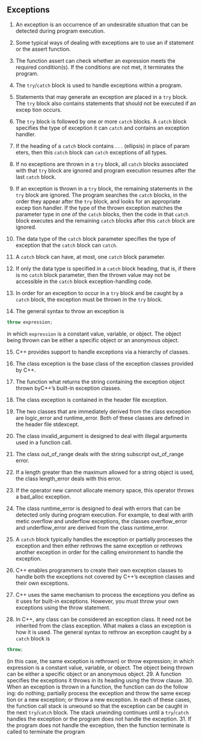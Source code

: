 ## Exceptions

1. An exception is an occurrence of an undesirable situation that can be 
detected during program execution.<br>
2. Some typical ways of dealing with exceptions are to use an if statement or 
the assert function.<br>
3. The function assert can check whether an expression meets the required 
condition(s). If the conditions are not met, it terminates the program.<br>
4. The `try`/`catch` block is used to handle exceptions within a program.
 5. Statements that may generate an exception are placed in a `try` block. The 
`try` block also contains statements that should not be executed if an excep
tion occurs.<br>
6. The `try` block is followed by one or more `catch` blocks.
 A `catch` block specifies the type of exception it can `catch` and contains an 
exception handler.<br>

7. If the heading of a `catch` block contains . . . (ellipsis) in place of param
eters, then this `catch` block can `catch` exceptions of all types.

8. If no exceptions are thrown in a `try` block, all `catch` blocks associated with 
that `try` block are ignored and program execution resumes after the last 
`catch` block.
9. If an exception is thrown in a `try` block, the remaining statements in the 
`try` block are ignored. The program searches the `catch` blocks, in the 
order they appear after the `try` block, and looks for an appropriate excep
tion handler. If the type of the thrown exception matches the parameter 
type in one of the `catch` blocks, then the code in that `catch` block executes 
and the remaining `catch` blocks after this `catch` block are ignored.

10. The data type of the `catch` block parameter specifies the type of exception 
that the `catch` block can `catch`.

11. A `catch` block can have, at most, one `catch` block parameter.
12. If only the data type is specified in a `catch` block heading, that is, if there is 
no `catch` block parameter, then the thrown value may not be accessible in 
the `catch` block exception-handling code.
13. In order for an exception to occur in a `try` block and be caught by a `catch` 
block, the exception must be thrown in the `try` block.
14. The general syntax to throw an exception is
 ```c++
 throw expression;
 ```
 
in which `expression` is a constant value, variable, or object. The object 
being thrown can be either a specific object or an anonymous object.

15. C++ provides support to handle exceptions via a hierarchy of classes.

16. The class exception is the base class of the exception classes provided 
by C++.
17. The function what returns the string containing the exception object 
thrown byC++’s built-in exception classes.
18. The class exception is contained in the header file exception.
19. The two classes that are immediately derived from the class exception 
are logic_error and runtime_error. Both of these classes are defined in 
the header file stdexcept.
20. The class invalid_argument is designed to deal with illegal arguments 
used in a function call.
21. The class out_of_range deals with the string subscript out_of_range error.
22. If a length greater than the maximum allowed for a string object is used, 
the class length_error deals with this error.
23. If the operator new cannot allocate memory space, this operator throws a 
bad_alloc exception.

24. The class runtime_error is designed to deal with errors that can be 
detected only during program execution. For example, to deal with arith
metic overflow and underflow exceptions, the classes overflow_error 
and underflow_error are derived from the class runtime_error.
25. A `catch` block typically handles the exception or partially processes the 
exception and then either rethrows the same exception or rethrows another 
exception in order for the calling environment to handle the exception.
26. C++ enables programmers to create their own exception classes to handle 
both the exceptions not covered by C++’s exception classes and their own 
exceptions.
27. C++ uses the same mechanism to process the exceptions you define as it 
uses for built-in exceptions. However, you must throw your own exceptions 
using the throw statement.
28. In C++, any class can be considered an exception class. It need not be 
inherited from the class exception. What makes a class an exception is 
how it is used.
 The general syntax to rethrow an exception caught by a `catch` block is
 ```c++
 throw;
 ```
 (in this case, the same exception is rethrown) or
 throw expression;
 in which expression is a constant value, variable, or object. The object 
being thrown can be either a specific object or an anonymous object.
29. A function specifies the exceptions it throws in its heading using the throw 
clause.
30. When an exception is thrown in a function, the function can do the follow
ing: do nothing; partially process the exception and throw the same excep
tion or a new exception; or throw a new exception. In each of these cases, 
the function call stack is unwound so that the exception can be caught in the 
next `try`/`catch` block. The stack unwinding continues until a `try`/`catch` 
handles the exception or the program does not handle the exception.
31. If the program does not handle the exception, then the function terminate 
is called to terminate the program
